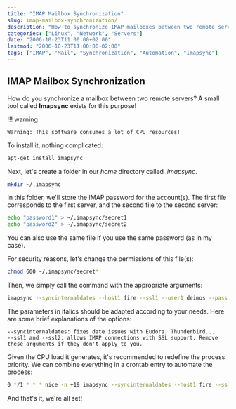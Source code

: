 ```yaml
---
title: "IMAP Mailbox Synchronization"
slug: imap-mailbox-synchronization/
description: "How to synchronize IMAP mailboxes between two remote servers using imapsync"
categories: ["Linux", "Network", "Servers"]
date: "2006-10-23T11:00:00+02:00"
lastmod: "2006-10-23T11:00:00+02:00"
tags: ["IMAP", "Mail", "Synchronization", "Automation", "imapsync"]
---
```


## IMAP Mailbox Synchronization

How do you synchronize a mailbox between two remote servers? A small tool called **Imapsync** exists for this purpose!

!!! warning

    Warning: This software consumes a lot of CPU resources!

To install it, nothing complicated:

```bash
apt-get install imapsync
```

Next, let's create a folder in our _home_ directory called _.imapsync_.

```bash
mkdir ~/.imapsync
```

In this folder, we'll store the IMAP password for the account(s). The first file corresponds to the first server, and the second file to the second server:

```bash
echo "password1" > ~/.imapsync/secret1
echo "password2" > ~/.imapsync/secret2
```

You can also use the same file if you use the same password (as in my case).

For security reasons, let's change the permissions of this file(s):

```bash
chmod 600 ~/.imapsync/secret*
```

Then, we simply call the command with the appropriate arguments:

```bash
imapsync --syncinternaldates --host1 fire --ssl1 --user1 deimos --passfile1 ~/.imapsync/secret --host2 burnin --ssl2 --user2 deimos --passfile2 ~/.imapsync/secret
```

The parameters in italics should be adapted according to your needs. Here are some brief explanations of the options:

```
--syncinternaldates: fixes date issues with Eudora, Thunderbird...
--ssl1 and --ssl2: allows IMAP connections with SSL support. Remove these arguments if they don't apply to you.
```

Given the CPU load it generates, it's recommended to redefine the process priority. We can combine everything in a crontab entry to automate the process:

```bash
0 */1 * * * nice -n +19 imapsync --syncinternaldates --host1 fire --ssl1 --user1 deimos --passfile1 ~/.imapsync/secret --host2 burnin --ssl2 --user2 deimos --passfile2 ~/.imapsync/secret
```

And that's it, we're all set!

